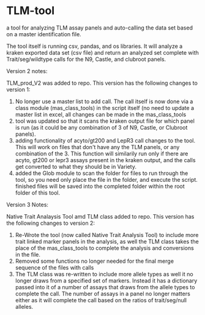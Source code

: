 # TLM-tool
a tool for analyzing TLM assay panels and auto-calling the data set based on a master identification file.

The tool itself is running csv, pandas, and os libraries.  It will analyze a kraken exported data set (csv file) and return an analyzed set complete with Trait/seg/wildtype calls for the N9, Castle, and clubroot panels.


Version 2 notes:

TLM_prod_V2 was added to repo.  This version has the following changes to version 1:

1.  No longer use a master list to add call.  The call itself is now done via a class module (mas_class_tools) in the script itself (no need to update a master list in excel, all changes can be made in the mas_class_tools
2.  tool was updated so that it scans the kraken output file for which panel is run (as it could be any combination of 3 of N9, Castle, or Clubroot panels).  
3.  adding functionality of acyto/gt200 and LepR3 call changes to the tool.  This will work on files that don't have any the TLM panels, or any combination of the 3.  This function will similarily run only if there are acyto, gt200 or lepr3 assays present in the kraken output, and the calls get converted to what they should be in Variety.
4.  added the Glob module to scan the folder for files to run through the tool, so you need only place the file in the folder, and execute the script.  finished files will be saved into the completed folder within the root folder of this tool.


Version 3 Notes:

Native Trait Analaysis Tool amd TLM class added to repo.  This version has the following changes to version 2:
1.  Re-Wrote the tool (now called Native Trait Analysis Tool) to include more trait linked marker panels in the analysis, as well the TLM class takes the place of the mas_class_tools to complete the analysis and conversions in the file.  
2.  Removed some functions no longer needed for the final merge sequence of the files with calls 
3.  The TLM class was re-written to include more allele types as well it no longer draws from a specified set of markers.  Instead it has a dictionary passed into it of a number of assays that draws from the allele types to complete the call.  The number of assays in a panel no longer matters either as it will complete the call based on the ratios of trait/seg/null alleles.
